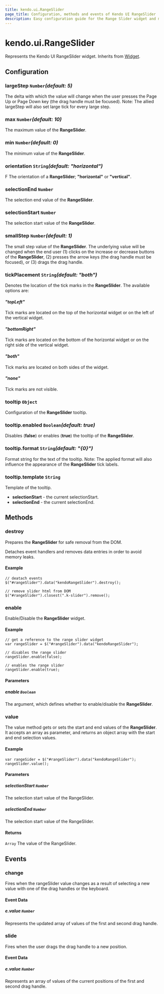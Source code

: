 ```yaml
---
title: kendo.ui.RangeSlider
page_title: Configuration, methods and events of Kendo UI RangeSlider
description: Easy configuration guide for the Range Slider widget and methods to enable/disable, set start and end value, or safely remove the widget from the DOM.
---
```


# kendo.ui.RangeSlider

Represents the Kendo UI RangeSlider widget. Inherits from [Widget](/api/framework/widget).

## Configuration

### largeStep `Number`*(default: 5)*

The delta with which the value will change when the user presses the Page Up or Page Down key (the drag
handle must be focused). Note: The allied largeStep will also set large tick for every large step.

### max `Number`*(default: 10)*

The maximum value of the **RangeSlider**.

### min `Number`*(default: 0)*

The minimum value of the **RangeSlider**.

### orientation `String`*(default: "horizontal")*
F
The orientation of a **RangeSlider**; **"horizontal"** or
**"vertical"**.

### selectionEnd `Number`

The selection end value of the **RangeSlider**.

### selectionStart `Number`

The selection start value of the **RangeSlider**.

### smallStep `Number`*(default: 1)*

The small step value of the **RangeSlider**. The underlying value will be changed when the end
user (1) clicks on the increase or decrease buttons of the **RangeSlider**, (2) presses the
arrow keys (the drag handle must be focused), or (3) drags the drag handle.

### tickPlacement `String`*(default: "both")*

Denotes the location of the tick marks in the **RangeSlider**. The available options are:


#### *"topLeft"*

Tick marks are located on the top of the horizontal widget or on the left of
  the vertical widget.

#### *"bottomRight"*

Tick marks are located on the bottom of the horizontal widget or on the
  right side of the vertical widget.

#### *"both"*

Tick marks are located on both sides of the widget.

#### *"none"*

Tick marks are not visible.

### tooltip `Object`

Configuration of the **RangeSlider** tooltip.

### tooltip.enabled `Boolean`*(default: true)*

Disables (**false**) or enables (**true**) the tooltip of the **RangeSlider**.

### tooltip.format `String`*(default: "{0}")*

Format string for the text of the tooltip. Note: The applied format will also influence the appearance of
the **RangeSlider** tick labels.

### tooltip.template `String`

Template of the tooltip.

*   **selectionStart** - the current selectionStart.
*   **selectionEnd** - the current selectionEnd.

## Methods

### destroy

Prepares the **RangeSlider** for safe removal from the DOM.

Detaches event handlers and removes data entries in order to avoid memory leaks.

#### Example

	// deatach events
	$("#rangeSlider").data("kendoRangeSlider").destroy();

	// remove slider html from DOM
    $("#rangeSlider").closest(".k-slider").remove();

### enable

Enable/Disable the **RangeSlider** widget.

#### Example

    // get a reference to the range slider widget
    var rangeSlider = $("#rangeSlider").data("kendoRangeSlider");

    // disables the range slider
    rangeSlider.enable(false);

    // enables the range slider
    rangeSlider.enable(true);

#### Parameters

##### enable `Boolean`

The argument, which defines whether to enable/disable the **RangeSlider**.

### value

The value method gets or sets the start and end values of the **RangeSlider**. It
accepts an array as parameter, and returns an object array with the start and end
selection values.

#### Example

    var rangeSider = $("#rangeSlider").data("kendoRangeSlider");
    rangeSlider.value();

#### Parameters

##### selectionStart `Number`

The selection start value of the RangeSlider.

##### selectionEnd `Number`

The selection start value of the RangeSlider.

#### Returns

`Array` The value of the RangeSlider.

## Events

### change

Fires when the rangeSlider value changes as a result of selecting a new value with one of the drag handles or the keyboard.

#### Event Data

##### e.value `Number`

Represents the updated array of values of the first and second drag handle.

### slide

Fires when the user drags the drag handle to a new position.

#### Event Data

##### e.value `Number`

Represents an array of values of the current positions of the first and second drag handle.
